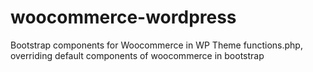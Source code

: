 # woocommerce-wordpress
Bootstrap components for Woocommerce in WP Theme functions.php, overriding default components of woocommerce in bootstrap
